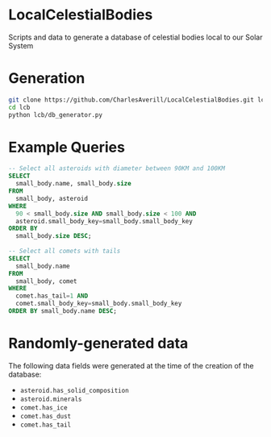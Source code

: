 # LocalCelestialBodies
Scripts and data to generate a database of celestial bodies local to our Solar System

# Generation
```bash
git clone https://github.com/CharlesAverill/LocalCelestialBodies.git lcb
cd lcb
python lcb/db_generator.py
```

# Example Queries
```sql
-- Select all asteroids with diameter between 90KM and 100KM
SELECT 
  small_body.name, small_body.size 
FROM 
  small_body, asteroid
WHERE 
  90 < small_body.size AND small_body.size < 100 AND
  asteroid.small_body_key=small_body.small_body_key 
ORDER BY 
  small_body.size DESC;
  
-- Select all comets with tails
SELECT 
  small_body.name
FROM 
  small_body, comet 
WHERE 
  comet.has_tail=1 AND 
  comet.small_body_key=small_body.small_body_key 
ORDER BY small_body.name DESC;
```

# Randomly-generated data
The following data fields were generated at the time of the creation of the database:
- `asteroid.has_solid_composition`
- `asteroid.minerals`
- `comet.has_ice`
- `comet.has_dust`
- `comet.has_tail`
